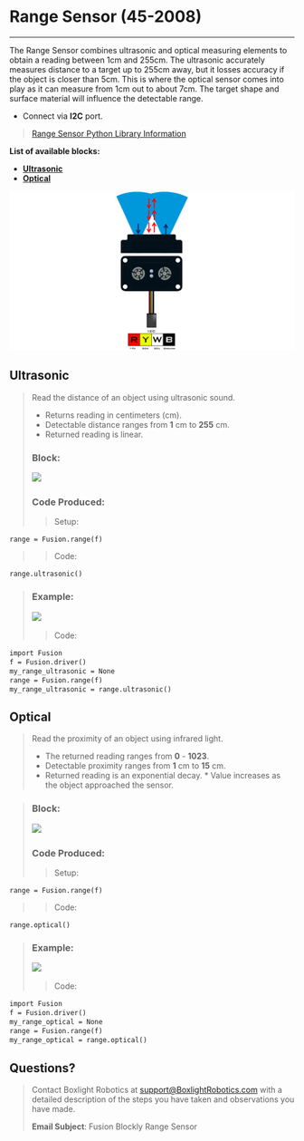 # **Range Sensor (45-2008)**
-----
The Range Sensor combines ultrasonic and optical measuring elements to obtain a reading between 1cm and 255cm. The ultrasonic accurately measures distance to a target up to 255cm away, but it losses accuracy if the object is closer than 5cm. This is where the optical sensor comes into play as it can measure from 1cm out to about 7cm. The target shape and surface material will influence the detectable range.

* Connect via **I2C** port.

>[Range Sensor Python Library Information](Py_Range_Sensor.md)

**List of available blocks:**  

* [**Ultrasonic**](Blk_Range_Sensor.md#ultrasonic)
* [**Optical**](Blk_Range_Sensor.md#optical)

![](img/Sensor_Diagrams/Range.png)

## **Ultrasonic**
>Read the distance of an object using ultrasonic sound.
>
>* Returns reading in centimeters (cm).
>* Detectable distance ranges from **1** cm to **255** cm.
>* Returned reading is linear.
>    
>### Block:
>
><img src="../img/Intermediate_Blocks/Range_Sensor/GetRangeUltrasonic.PNG" width="350">
>
>### Code Produced:
>
>>Setup:
>>>
    range = Fusion.range(f)

>>Code:
>>>
    range.ultrasonic()
    
>### Example:
>
><img src="../img/Intermediate_Blocks/Range_Sensor/GetRangeUltrasonic_Example.PNG" width="600">
>
>>Code:
>>>    
    import Fusion
    f = Fusion.driver()
    my_range_ultrasonic = None
    range = Fusion.range(f)
    my_range_ultrasonic = range.ultrasonic()
    
## **Optical**
>Read the proximity of an object using infrared light.
>
>* The returned reading ranges from **0** - **1023**.
>* Detectable proximity ranges from **1** cm to **15** cm.
>* Returned reading is an exponential decay.
    * Value increases as the object approached the sensor.
    
>### Block:
>
><img src="../img/Intermediate_Blocks/Range_Sensor/GetRangeOptical.PNG" width="280">
>
>### Code Produced:
>
>>Setup:
>>>
    range = Fusion.range(f)

>>Code:
>>>
    range.optical()
    
>### Example:
>
><img src="../img/Intermediate_Blocks/Range_Sensor/GetRangeOptical_Example.PNG" width="550">
>
>>Code:
>>>
    import Fusion
    f = Fusion.driver()
    my_range_optical = None
    range = Fusion.range(f)
    my_range_optical = range.optical()

## **Questions?**
>Contact Boxlight Robotics at [support@BoxlightRobotics.com](mailto:support@BoxlightRobotics.com) with a detailed description of the steps you have taken and observations you have made.
>
>**Email Subject**: Fusion Blockly Range Sensor